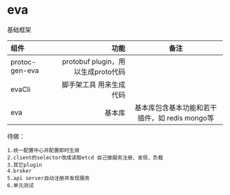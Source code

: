 # eva

基础框架

|组件|功能|备注|
|:-----| ----: | :----: |
|protoc-gen-eva|protobuf plugin，用以生成proto代码||
|evaCli|脚手架工具 用来生成代码||
|eva|基本库|基本库包含基本功能和若干插件，如 redis mongo等|


待做：
```
1.统一配置中心并配置即时生效
2.client的selector改成读取etcd 自己做服务注册、发现、负载
3.其它plugin
4.broker
5.api server自动注册并发现服务 
6.单元测试
```
